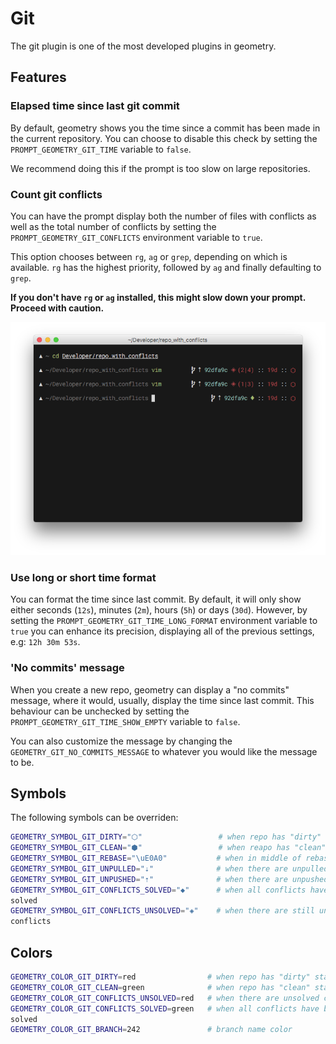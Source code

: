 # Git

The git plugin is one of the most developed plugins in geometry.

## Features

### Elapsed time since last git commit

By default, geometry shows you the time since a commit has been made in the current repository. You can choose to disable this check by setting the
`PROMPT_GEOMETRY_GIT_TIME` variable to `false`.

We recommend doing this if the prompt is too slow on large repositories.

### Count git conflicts

You can have the prompt display both the number of files with
conflicts as well as the total number of conflicts by setting the
`PROMPT_GEOMETRY_GIT_CONFLICTS` environment variable to `true`.

This option chooses between `rg`, `ag` or `grep`, depending on which is available. `rg` has the highest priority, followed by `ag` and finally defaulting to `grep`.

**If you don't have `rg` or `ag` installed, this might slow down your prompt. Proceed with caution.**

![git_conflicts](/screenshots/git_conflicts.png)

### Use long or short time format

You can format the time since last commit. By default, it will only show either
seconds (`12s`), minutes (`2m`), hours (`5h`) or days (`30d`). However, by setting the `PROMPT_GEOMETRY_GIT_TIME_LONG_FORMAT` environment variable to `true` you can enhance its precision, displaying all of the previous settings, e.g: `12h 30m 53s`.

### 'No commits' message

When you create a new repo, geometry can display a "no commits" message, where
it would, usually, display the time since last commit. This behaviour can be
unchecked by setting the `PROMPT_GEOMETRY_GIT_TIME_SHOW_EMPTY` variable to
`false`.

You can also customize the message by changing the
`GEOMETRY_GIT_NO_COMMITS_MESSAGE` to whatever you would like the message to be.

## Symbols

The following symbols can be overriden:

```sh
GEOMETRY_SYMBOL_GIT_DIRTY="⬡"                 # when repo has "dirty" state
GEOMETRY_SYMBOL_GIT_CLEAN="⬢"                 # when reapo has "clean" state
GEOMETRY_SYMBOL_GIT_REBASE="\uE0A0"           # when in middle of rebase
GEOMETRY_SYMBOL_GIT_UNPULLED="⇣"              # when there are unpulled changes
GEOMETRY_SYMBOL_GIT_UNPUSHED="⇡"              # when there are unpushed changes
GEOMETRY_SYMBOL_GIT_CONFLICTS_SOLVED="◆"      # when all conflicts have been
solved
GEOMETRY_SYMBOL_GIT_CONFLICTS_UNSOLVED="◈"    # when there are still unsolved
conflicts
```

## Colors

```sh
GEOMETRY_COLOR_GIT_DIRTY=red                # when repo has "dirty" state
GEOMETRY_COLOR_GIT_CLEAN=green              # when repo has "clean" state
GEOMETRY_COLOR_GIT_CONFLICTS_UNSOLVED=red   # when there are unsolved conflicts
GEOMETRY_COLOR_GIT_CONFLICTS_SOLVED=green   # when all conflicts have been
solved
GEOMETRY_COLOR_GIT_BRANCH=242               # branch name color
```
